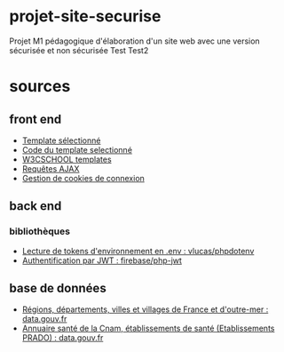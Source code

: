 # projet-site-securise
Projet M1 pédagogique d'élaboration d'un site web avec une version sécurisée et non sécurisée
Test
Test2
# sources
## front end
- [Template sélectionné](https://www.w3schools.com/w3css/tryw3css_templates_apartment_rental.htm)
- [Code du template selectionné](https://www.w3schools.com/w3css/tryit.asp?filename=tryw3css_templates_apartment_rental&stacked=h)
- [W3CSCHOOL templates](https://www.w3schools.com/w3css/w3css_templates.asp)
- [Requêtes AJAX](https://www.pierre-giraud.com/javascript-apprendre-coder-cours/ajax-xmlhttprequest/)
- [Gestion de cookies de connexion](https://developer.mozilla.org/fr/docs/Web/HTTP/Cookies)
## back end
### bibliothèques
- [Lecture de tokens d'environnement en .env : vlucas/phpdotenv](https://github.com/vlucas/phpdotenv)
- [Authentification par JWT  : firebase/php-jwt](https://github.com/firebase/php-jwt)

## base de données
- [Régions, départements, villes et villages de France et d'outre-mer : data.gouv.fr](https://www.data.gouv.fr/fr/datasets/regions-departements-villes-et-villages-de-france-et-doutre-mer/#resources)
- [Annuaire santé de la Cnam, établissements de santé (Etablissements PRADO) : data.gouv.fr](https://www.data.gouv.fr/fr/datasets/5ac4f20fc751df5567500c0a/#resources)
